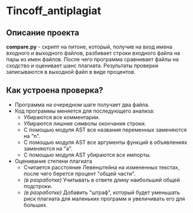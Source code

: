 # Tincoff_antiplagiat

## Описание проекта

**compare.py** - скрипт на питоне, который, получив на вход имена входного и выходного файлов, разбивает строки входного файла на пары из имен файлов. После чего программа сравнивает файлы на сходство и оценивает шанс плагиата. Результаты проверки записываются в выходной файл в виде процентов.

## Как устроена проверка?

* Программа на очередном шаге получает два файла.
* Код программы меняется для последующего анализа:
  * Убираются все комментарии.
  * Убираются лишние символы окончания строки.
  * С помощью модуля AST все названия переменных заменяются на "n".
  * C помощью модуля AST все аргументы функций в объявлениях заменяются на "a".
  * С помощью модуля AST убираются все импорты.
* Оценивание степени плагиата
  * Считается расстояние Левенштейна на измененных текстах, после чего берется процент "общей части".
  * _(в разработке)_ Учитывать в ответе длину наибольшей общей подстроки.
  * _(в разработке)_ Добавить "штраф", который будет уменьшать риск плагиата для маленьких программ и увеличивать его для больших.
